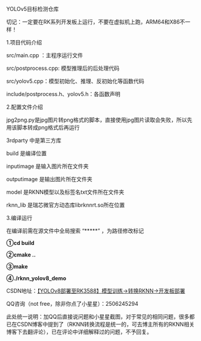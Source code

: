 YOLOv5目标检测仓库

切记：一定要在RK系列开发板上运行，不要在虚拟机上跑，ARM64和X86不一样！

1.项目代码介绍

src/main.cpp ：主程序运行文件

src/postprocess.cpp: 模型推理后的后处理代码

src/yolov5.cpp：模型初始化、推理、反初始化等函数代码

include/postprocess.h、yolov5.h：各函数声明

2.配置文件介绍

jpg2png.py是jpg图片转png格式的脚本，直接使用jpg图片读取会失败，所以先用该脚本转成png格式后再运行

3rdparty 中是第三方库

build 是编译位置

inputimage 是输入图片所在文件夹

outputimage 是输出图片所在文件夹

model 是RKNN模型以及标签名txt文件所在文件夹

rknn_lib 是瑞芯微官方动态库librknnrt.so所在位置

3.编译运行

在编译前需在源文件中全局搜索 “*****” ，为路径修改标记

**①cd build**

**②cmake ..**

**③make**

**④./rknn_yolov8_demo**





CSDN地址：[【YOLOv8部署至RK3588】模型训练→转换RKNN→开发板部署](https://blog.csdn.net/A_l_b_ert/article/details/141610417?spm=1001.2014.3001.5502)

QQ咨询（not free，除非你点了小星星）：2506245294

此处统一说明：加QQ后直接说问题和小星星截图，对于常见的相同问题，很多都已在CSDN博客中提到了（RKNN转换流程是统一的，可去博主所有的RKNN相关博客下去翻评论），已在评论中详细解释过的问题，不予回复。
